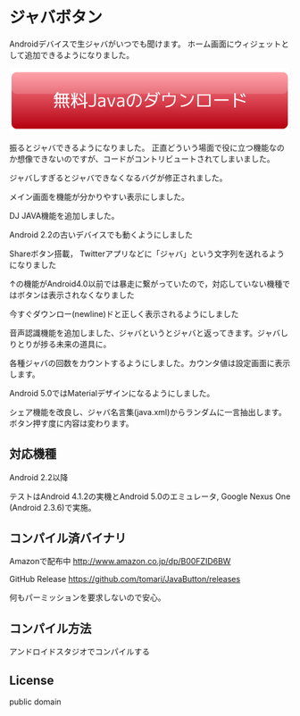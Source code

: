 # ジャバボタン

Androidデバイスで生ジャバがいつでも聞けます。
ホーム画面にウィジェットとして追加できるようになりました。

<img src="app/src/main/res/drawable-xxhdpi/dl_button.png" />

振るとジャバできるようになりました。
正直どういう場面で役に立つ機能なのか想像できないのですが、コードがコントリビュートされてしまいました。

ジャバしすぎるとジャバできなくなるバグが修正されました。

メイン画面を機能が分かりやすい表示にしました。

DJ JAVA機能を追加しました。

Android 2.2の古いデバイスでも動くようにしました

Shareボタン搭載， Twitterアプリなどに「ジャバ」という文字列を送れるようになりました

↑の機能がAndroid4.0以前では暴走に繋がっていたので，対応していない機種ではボタンは表示されなくなりました

今すぐダウンロー(newline)ドと正しく表示されるようにしました

音声認識機能を追加しました、ジャバというとジャバと返ってきます。ジャバしりとりが捗る未来の道具に。

各種ジャバの回数をカウントするようにしました。カウンタ値は設定画面に表示します。

Android 5.0ではMaterialデザインになるようにしました。

シェア機能を改良し、ジャバ名言集(java.xml)からランダムに一言抽出します。ボタン押す度に内容は変わります。

## 対応機種
Android 2.2以降

テストはAndroid 4.1.2の実機とAndroid 5.0のエミュレータ, Google Nexus One (Android 2.3.6)で実施。

## コンパイル済バイナリ
Amazonで配布中 http://www.amazon.co.jp/dp/B00FZID6BW

GitHub Release https://github.com/tomari/JavaButton/releases

何もパーミッションを要求しないので安心。

## コンパイル方法
アンドロイドスタジオでコンパイルする

## License
public domain

